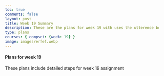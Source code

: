 ```yaml
---
toc: true
comments: false
layout: post
title: Week 19 Summary
description: These are the plans for week 19 with uses the utterence bot
type: plans
courses: { compsci: {week: 19} }
image: images/erfef.webp
---
```



#### Plans for week 19
These plans include detailed steps for week 19 assignment
